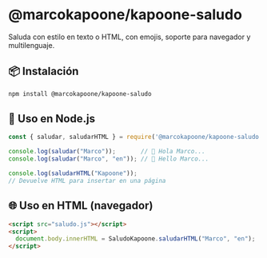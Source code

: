 # @marcokapoone/kapoone-saludo

Saluda con estilo en texto o HTML, con emojis, soporte para navegador y multilenguaje.

## 📦 Instalación

```bash
npm install @marcokapoone/kapoone-saludo
```

## 🧠 Uso en Node.js

```js
const { saludar, saludarHTML } = require('@marcokapoone/kapoone-saludo');

console.log(saludar("Marco"));       // 🎉 Hola Marco...
console.log(saludar("Marco", "en")); // 👋 Hello Marco...

console.log(saludarHTML("Kapoone"));
// Devuelve HTML para insertar en una página
```

## 🌐 Uso en HTML (navegador)

```html
<script src="saludo.js"></script>
<script>
  document.body.innerHTML = SaludoKapoone.saludarHTML("Marco", "en");
</script>
```
